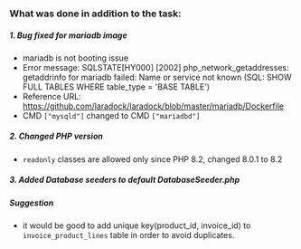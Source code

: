 ### What was done in addition to the task:

##### 1. Bug fixed for mariadb image
- mariadb is not booting issue
- Error message:  SQLSTATE[HY000] [2002] php_network_getaddresses: getaddrinfo for mariadb failed: Name or service not known (SQL: SHOW FULL TABLES WHERE table_type = 'BASE TABLE')
- Reference URL: https://github.com/laradock/laradock/blob/master/mariadb/Dockerfile
- CMD `["mysqld"]` changed to CMD `["mariadbd"]`

##### 2. Changed PHP version
- `readonly` classes are allowed only since PHP 8.2, changed 8.0.1 to 8.2

##### 3. Added Database seeders to default DatabaseSeeder.php

##### Suggestion
- it would be good to add unique key(product_id, invoice_id) to `invoice_product_lines` table in order to avoid duplicates.


